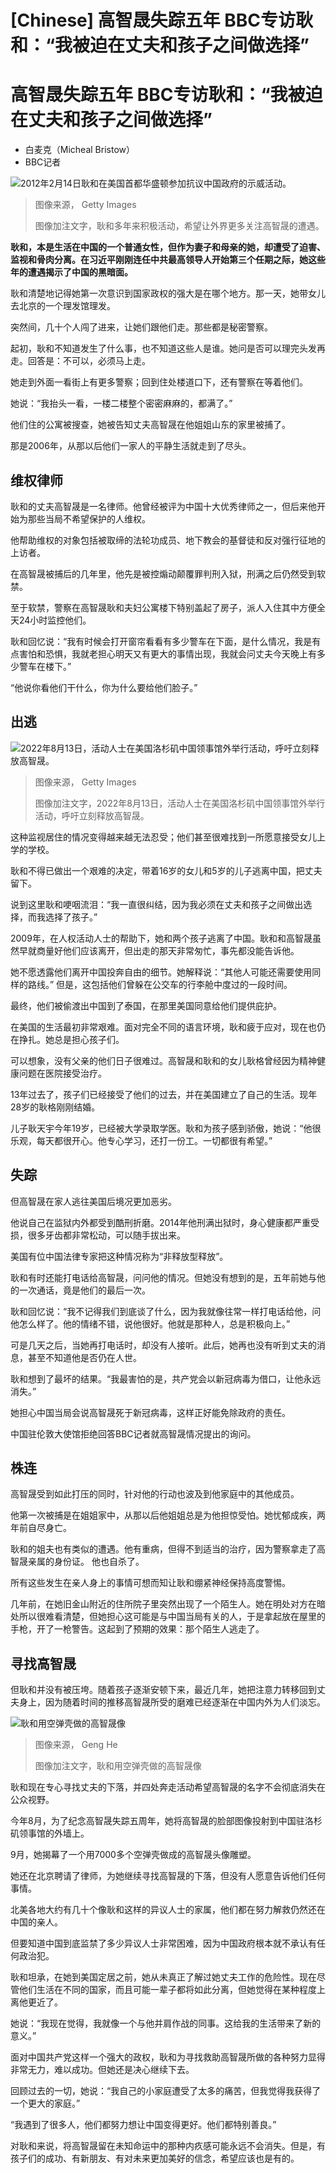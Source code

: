 # [Chinese] 高智晟失踪五年 BBC专访耿和：“我被迫在丈夫和孩子之间做选择”

#  高智晟失踪五年 BBC专访耿和：“我被迫在丈夫和孩子之间做选择”

  * 白麦克（Micheal Bristow） 
  * BBC记者 


![2012年2月14日耿和在美国首都华盛顿参加抗议中国政府的示威活动。](_127655460_genghewithflag_edit.jpg)

> 图像来源，  Getty Images
>
> 图像加注文字，耿和多年来积极活动，希望让外界更多关注高智晟的遭遇。

**耿和，本是生活在中国的一个普通女性，但作为妻子和母亲的她，却遭受了迫害、监视和骨肉分离。在习近平刚刚连任中共最高领导人开始第三个任期之际，她这些年的遭遇揭示了中国的黑暗面。**

耿和清楚地记得她第一次意识到国家政权的强大是在哪个地方。那一天，她带女儿去北京的一个理发馆理发。

突然间，几十个人闯了进来，让她们跟他们走。那些都是秘密警察。

起初，耿和不知道发生了什么事，也不知道这些人是谁。她问是否可以理完头发再走。回答是：不可以，必须马上走。

她走到外面一看街上有更多警察；回到住处楼道口下，还有警察在等着他们。

她说：“我抬头一看，一楼二楼整个密密麻麻的，都满了。”

他们住的公寓被搜查，她被告知丈夫高智晟在他姐姐山东的家里被捕了。

那是2006年，从那以后他们一家人的平静生活就走到了尽头。

##  维权律师

耿和的丈夫高智晟是一名律师。他曾经被评为中国十大优秀律师之一，但后来他开始为那些当局不希望保护的人维权。

他帮助维权的对象包括被取缔的法轮功成员、地下教会的基督徒和反对强行征地的上访者。

在高智晟被捕后的几年里，他先是被控煽动颠覆罪判刑入狱，刑满之后仍然受到软禁。

至于软禁，警察在高智晟耿和夫妇公寓楼下特别盖起了房子，派人入住其中方便全天24小时监控他们。

耿和回忆说：“我有时候会打开窗帘看看有多少警车在下面，是什么情况，我是有点害怕和恐惧，我就老担心明天又有更大的事情出现，我就会问丈夫今天晚上有多少警车在楼下。”

“他说你看他们干什么，你为什么要给他们脸子。”

##  出逃

![2022年8月13日，活动人士在美国洛杉矶中国领事馆外举行活动，呼吁立刻释放高智晟。](_127652870_gao_placard.jpg)

> 图像来源，  Getty Images
>
> 图像加注文字，2022年8月13日，活动人士在美国洛杉矶中国领事馆外举行活动，呼吁立刻释放高智晟。

这种监视居住的情况变得越来越无法忍受；他们甚至很难找到一所愿意接受女儿上学的学校。

耿和不得已做出一个艰难的决定，带着16岁的女儿和5岁的儿子逃离中国，把丈夫留下。

说到这里耿和哽咽流泪：“我一直很纠结，因为我必须在丈夫和孩子之间做出选择，而我选择了孩子。”

2009年，在人权活动人士的帮助下，她和两个孩子逃离了中国。耿和和高智晟虽然早就商量好他们应该离开，但出走的那天非常匆忙，事先都没能告诉他。

她不愿透露他们离开中国投奔自由的细节。她解释说：“其他人可能还需要使用同样的路线。” 但是，这包括他们曾躲在公交车的行李舱中度过的一段时间。

最终，他们被偷渡出中国到了泰国，在那里美国同意给他们提供庇护。

在美国的生活最初非常艰难。面对完全不同的语言环境，耿和疲于应对，现在也仍在挣扎。她总是担心孩子们。

可以想象，没有父亲的他们日子很难过。高智晟和耿和的女儿耿格曾经因为精神健康问题在医院接受治疗。

13年过去了，孩子们已经接受了他们的过去，并在美国建立了自己的生活。现年28岁的耿格刚刚结婚。

儿子耿天宇今年19岁，已经被大学录取学医。耿和为孩子感到骄傲，她说：“他很乐观，每天都很开心。他专心学习，还打一份工。一切都很有希望。”

##  失踪

但高智晟在家人逃往美国后境况更加恶劣。

他说自己在监狱内外都受到酷刑折磨。2014年他刑满出狱时，身心健康都严重受损，很多牙齿都非常松动，可以随手拔出来。

美国有位中国法律专家把这种情况称为“非释放型释放”。

耿和有时还能打电话给高智晟，问问他的情况。但她没有想到的是，五年前她与他的一次通话，竟是他们的最后一次。

耿和回忆说：“我不记得我们到底谈了什么，因为我就像往常一样打电话给他，问他怎么样了。他的情绪不错，说他很好。他就是那种人，总是积极向上。”

可是几天之后，当她再打电话时，却没有人接听。此后，她再也没有听到丈夫的消息，甚至不知道他是否仍在人世。

耿和想到了最坏的结果。“我最害怕的是，共产党会以新冠病毒为借口，让他永远消失。”

她担心中国当局会说高智晟死于新冠病毒，这样正好能免除政府的责任。

中国驻伦敦大使馆拒绝回答BBC记者就高智晟情况提出的询问。

##  株连

高智晟受到如此打压的同时，针对他的行动也波及到他家庭中的其他成员。

他第一次被捕是在姐姐家中，从那以后他姐姐总是为他担惊受怕。她忧郁成疾，两年前自尽身亡。

耿和的姐夫也有类似的遭遇。他有重病，但得不到适当的治疗，因为警察拿走了高智晟亲属的身份证。 他也自杀了。

所有这些发生在亲人身上的事情可想而知让耿和绷紧神经保持高度警惕。

几年前，在她旧金山附近的住所院子里突然出现了一个陌生人。她在明处对方在暗处所以很难看清楚，但她担心这可能是与中国当局有关的人，于是拿起放在屋里的手枪，开了一枪警告。这起到了预期的效果：那个陌生人逃走了。

##  寻找高智晟

但耿和并没有被压垮。随着孩子逐渐安顿下来，最近几年，她把注意力转移回到丈夫身上，因为随着时间的推移高智晟所受的磨难已经逐渐在中国内外为人们淡忘。

![耿和用空弹壳做的高智晟像](_127655457_genghebullets_edit.jpg)

> 图像来源，  Geng He
>
> 图像加注文字，耿和用空弹壳做的高智晟像

耿和现在专心寻找丈夫的下落，并四处奔走活动希望高智晟的名字不会彻底消失在公众视野。

今年8月，为了纪念高智晟失踪五周年，她将高智晟的脸部图像投射到中国驻洛杉矶领事馆的外墙上。

9月，她揭幕了一个用7000多个空弹壳做成的高智晟头像雕塑。

她还在北京聘请了律师，为她继续寻找高智晟的下落，但没有人愿意告诉他们任何事情。

北美各地大约有几十个像耿和这样的异议人士的家属，他们都在努力解救仍然还在中国的亲人。

但要知道中国到底监禁了多少异议人士非常困难，因为中国政府根本就不承认有任何政治犯。

耿和坦承，在她到美国定居之前，她从未真正了解过她丈夫工作的危险性。现在尽管他们生活在不同的国家，而且可能一辈子都将如此分离，但她觉得在某种程度上离他更近了。

她说：“我现在觉得，我就像一个与他并肩作战的同事。这给我的生活带来了新的意义。”

面对中国共产党这样一个强大的政权，耿和为寻找救助高智晟所做的各种努力显得非常无力，难以成功。但她还是决心继续下去。

回顾过去的一切，她说：“我自己的小家庭遭受了太多的痛苦，但我觉得我获得了一个更大的家庭。”

“我遇到了很多人，他们都努力想让中国变得更好。他们都特别善良。”

对耿和来说，将高智晟留在未知命运中的那种内疚感可能永远不会消失。但是，有孩子们的成功、有新朋友、有对未来更加美好的信念，希望应该也是有的。


